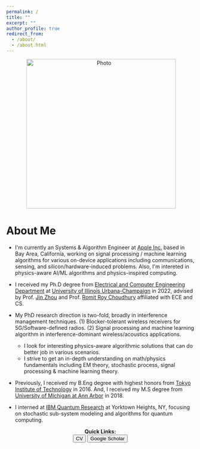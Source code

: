 ```yaml
---
permalink: /
title: ""
excerpt: ""
author_profile: true
redirect_from: 
  - /about/
  - /about.html
---
```


<p align="center">
  <img src="https://seoyumyum.github.io/files/ASPIRE_KAIST_flip_blur.png?raw=true" alt="Photo" style="width: 400px;"/> 
</p>

# About Me
* I'm currently an Systems & Algorithm Engineer at [Apple Inc.](https://www.apple.com/) based in Bay Area, California, working on signal processing / machine learning algorithms for various on-device applications including communications, sensing, and silicon/hardware-induced problems. Also, I'm intereted in physics-aware AI/ML algorithms and physics-inspired computing.
  
* I received my Ph.D degree from [Electrical and Computer Engineering Department](https://ece.illinois.edu/) at [University of Illinois Urbana-Champaign](https://illinois.edu/) in 2022, advised by Prof. [Jin Zhou](https://ieeexplore.ieee.org/author/37085426607) and Prof. [Romit Roy Choudhury](https://croy.web.engr.illinois.edu/) affiliated with ECE and CS. 

* My PhD research direction is two-fold, broadly in interference management techniques. 
(1) Blocker-tolerant wireless receivers for 5G/Software-defined radios. (2) Signal processing and machine learning algorithm in interference-dominant wireless/acoustics applications.
  * I look for interesting physics-aware algorithmic solutions that can do better job in various scenarios.
  * I strive to get an in-depth understanding on math/physics fundamentals including EM theory, stochastic process, signal processing & machine learning theory.

* Previously, I received my B.Eng degree with highest honors from [Tokyo Institute of Technology](https://www.titech.ac.jp/english/) in 2016. And, I received my M.S degree from [University of Michigan at Ann Arbor](https://umich.edu/) in 2018. 

* I interned at [IBM Quantum Research](https://research.ibm.com/quantum-computing) at Yorktown Heights, NY, focusing on stochastic sub-system modeling and algorithms for quantum computing.

 



<p align="center">
  <b>Quick Links:</b><br>
  <button onclick="window.location.href='https://seoyumyum.github.io/files/HyungjooSeo_CV_Resume_Web.pdf';">CV</button>
  <button onclick="window.location.href='https://scholar.google.com/citations?user=TLG2R4AAAAAJ&hl=en';">Google Scholar</button>
  <br><br>
</p>




